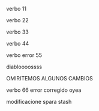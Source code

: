verbo 11

verbo 22

verbo 33

verbo 44

verbo error 55



diabloooossss


OMIRITEMOS ALGUNOS CAMBIOS


verbo 66 error corregido 
oyea

modificacione spara stash
